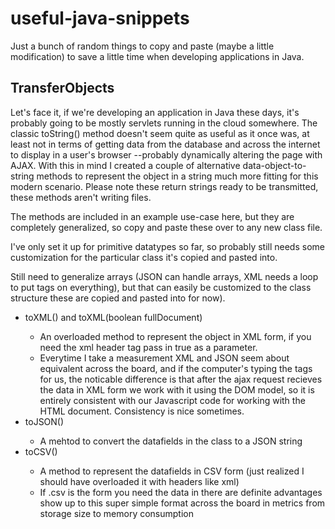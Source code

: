# useful-java-snippets
Just a bunch of random things to copy and paste (maybe a little modification) to save a little time when developing applications in Java.


<h2>TransferObjects</h2>
<p>Let's face it, if we're developing an application in Java these days, it's probably going to be mostly servlets running in the cloud somewhere. The classic toString() method doesn't seem quite as useful as it once was, at least not in terms of getting data from the database and across the internet to display in a user's browser --probably dynamically altering the page with AJAX. With this in mind I created a couple of alternative data-object-to-string methods to represent the object in a string much more fitting for this modern scenario. Please note these return strings ready to be transmitted, these methods aren't writing files.</p>
<p>The methods are included in an example use-case here, but they are completely generalized, so copy and paste these over to any new class file.</p>
<p>I've only set it up for primitive datatypes so far, so probably still needs some customization for the particular class it's copied and pasted into.</p>
<p>Still need to generalize arrays (JSON can handle arrays, XML needs a loop to put tags on everything), but that can easily be customized to the class structure these are copied and pasted into for now).</p>
<ul>
  <li>toXML() and toXML(boolean fullDocument)</li>
    <ul>
      <li>An overloaded method to represent the object in XML form, if you need the xml header tag pass in true as a parameter.</li>
      <li>Everytime I take a measurement XML and JSON seem about equivalent across the board, and if the computer's typing the tags for us, the noticable difference is that after the ajax request recieves the data in XML form we work with it using the DOM model, so it is entirely consistent with our Javascript code for working with the HTML document. Consistency is nice sometimes.</li>
    </ul>
  <li>toJSON()</li>
    <ul>
      <li>A mehtod to convert the datafields in the class to a JSON string</li>
    </ul>
  <li>toCSV()</li>
    <ul>
      <li>A method to represent the datafields in CSV form (just realized I should have overloaded it with headers like xml)</li>
      <li>If .csv is the form you need the data in there are definite advantages show up to this super simple format across the board in metrics from storage size to memory consumption</li>
    </ul>
</ul>



